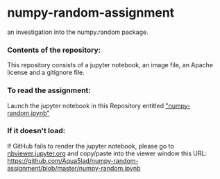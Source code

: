 # numpy-random-assignment
an investigation into the numpy.random package.

### Contents of the repository:
This repository consists of a jupyter notebook, an image file, an Apache license and a gitignore file.

### To read the assignment: 
Launch the jupyter notebook in this Repository entitled ["numpy-random.ipynb"](https://github.com/Aqua5lad/numpy-random-assignment/blob/master/numpy-random.ipynb)

### If it doesn't load:
If GitHub fails to render the jupyter notebook, please go to [nbviewer.jupyter.org](https://nbviewer.jupyter.org/) and copy/paste into the viewer window this URL: https://github.com/Aqua5lad/numpy-random-assignment/blob/master/numpy-random.ipynb


